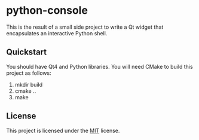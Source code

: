 python-console
=====
This is the result of a small side project to write a Qt widget that
encapsulates an interactive Python shell.

Quickstart
-----
You should have Qt4 and Python libraries. You will need CMake to build this
project as follows:

1. mkdir build
2. cmake ..
3. make

License
-----
This project is licensed under the [MIT](http://opensource.org/licenses/MIT) license.
